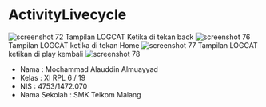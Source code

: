# ActivityLivecycle
![screenshot 72](https://cloud.githubusercontent.com/assets/22111021/19224612/95113810-8eb3-11e6-9c83-cfc10486943e.png)
Tampilan LOGCAT Ketika di tekan back
![screenshot 76](https://cloud.githubusercontent.com/assets/22111021/19224766/bcb5097a-8eb6-11e6-8c1f-54d263090235.png)
Tampilan LOGCAT ketika di tekan Home
![screenshot 77](https://cloud.githubusercontent.com/assets/22111021/19224771/c5169a8e-8eb6-11e6-96d9-d5a378047d99.png)
Tampilan LOGCAT ketikan di play kembali
![screenshot 78](https://cloud.githubusercontent.com/assets/22111021/19224772/c5495348-8eb6-11e6-865f-92bfb46b0f79.png)

* Nama : Mochammad Alauddin Almuayyad
* Kelas : XI RPL 6 / 19
* NIS : 4753/1472.070
* Nama Sekolah : SMK Telkom Malang
